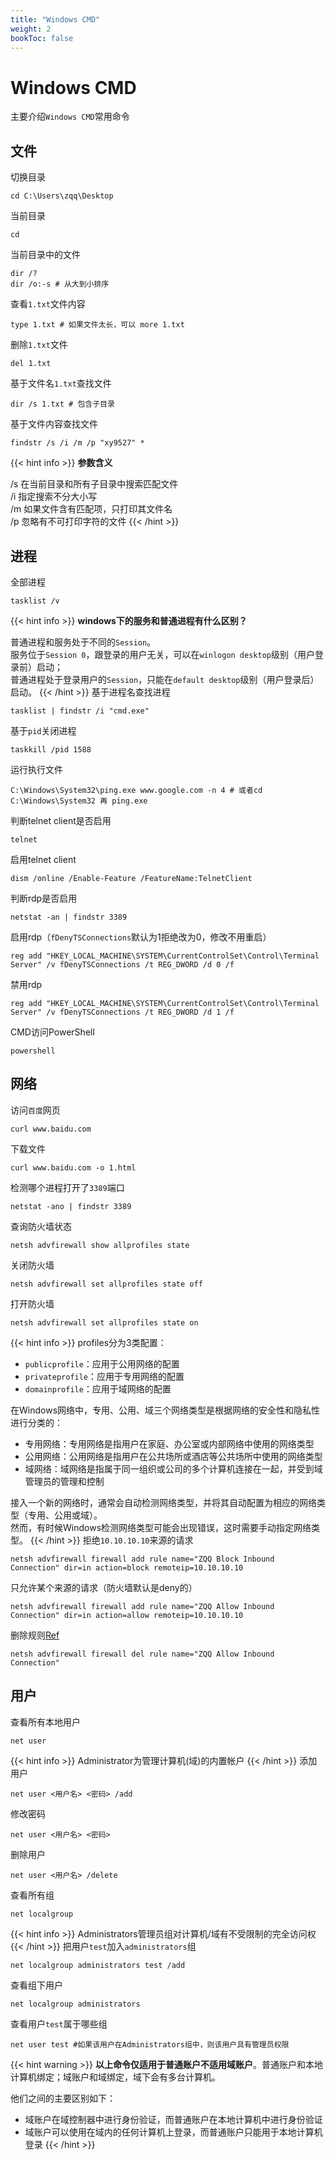```yaml
---
title: "Windows CMD"
weight: 2
bookToc: false
---
```


# Windows CMD

主要介绍`Windows CMD`常用命令

## 文件

切换目录
```
cd C:\Users\zqq\Desktop
```
当前目录
```
cd
```
当前目录中的文件
```
dir /?
dir /o:-s # 从大到小排序
```
查看`1.txt`文件内容
```
type 1.txt # 如果文件太长，可以 more 1.txt
```
删除`1.txt`文件
```
del 1.txt
```
基于文件名`1.txt`查找文件
```
dir /s 1.txt # 包含子目录
```
基于文件内容查找文件
```
findstr /s /i /m /p "xy9527" *
```
{{< hint info >}}
**参数含义**

/s  在当前目录和所有子目录中搜索匹配文件  
/i  指定搜索不分大小写  
/m  如果文件含有匹配项，只打印其文件名  
/p  忽略有不可打印字符的文件
{{< /hint >}}
## 进程

全部进程
```
tasklist /v
```
{{< hint info >}}
**windows下的服务和普通进程有什么区别？**

普通进程和服务处于不同的`Session`。  
服务位于`Session 0`，跟登录的用户无关，可以在`winlogon desktop`级别（用户登录前）启动；  
普通进程处于登录用户的`Session`，只能在`default desktop`级别（用户登录后）启动。
{{< /hint >}}
基于进程名查找进程
```
tasklist | findstr /i "cmd.exe"
```
基于`pid`关闭进程
```
taskkill /pid 1588
```
运行执行文件
```
C:\Windows\System32\ping.exe www.google.com -n 4 # 或者cd C:\Windows\System32 再 ping.exe
```
判断telnet client是否启用
```
telnet
```
启用telnet client
```
dism /online /Enable-Feature /FeatureName:TelnetClient
```
判断rdp是否启用
```
netstat -an | findstr 3389
```
启用rdp（`fDenyTSConnections`默认为1拒绝改为0，修改不用重启）
```
reg add "HKEY_LOCAL_MACHINE\SYSTEM\CurrentControlSet\Control\Terminal Server" /v fDenyTSConnections /t REG_DWORD /d 0 /f
```
禁用rdp
```
reg add "HKEY_LOCAL_MACHINE\SYSTEM\CurrentControlSet\Control\Terminal Server" /v fDenyTSConnections /t REG_DWORD /d 1 /f
```
CMD访问PowerShell
```
powershell
```

## 网络

访问`百度`网页
```
curl www.baidu.com
```
下载文件
```
curl www.baidu.com -o 1.html
```
检测哪个进程打开了`3389`端口
```
netstat -ano | findstr 3389
```
查询防火墙状态
```
netsh advfirewall show allprofiles state
```
关闭防火墙
```
netsh advfirewall set allprofiles state off
```
打开防火墙
```
netsh advfirewall set allprofiles state on
```
{{< hint info >}}
profiles分为3类配置：  
- `publicprofile`：应用于公用网络的配置
- `privateprofile`：应用于专用网络的配置
- `domainprofile`：应用于域网络的配置

在Windows网络中，专用、公用、域三个网络类型是根据网络的安全性和隐私性进行分类的：
- 专用网络：专用网络是指用户在家庭、办公室或内部网络中使用的网络类型
- 公用网络：公用网络是指用户在公共场所或酒店等公共场所中使用的网络类型
- 域网络：域网络是指属于同一组织或公司的多个计算机连接在一起，并受到域管理员的管理和控制

接入一个新的网络时，通常会自动检测网络类型，并将其自动配置为相应的网络类型（专用、公用或域）。  
然而，有时候Windows检测网络类型可能会出现错误，这时需要手动指定网络类型。
{{< /hint >}}
拒绝`10.10.10.10`来源的请求
```
netsh advfirewall firewall add rule name="ZQQ Block Inbound Connection" dir=in action=block remoteip=10.10.10.10
```
只允许某个来源的请求（防火墙默认是deny的）
```
netsh advfirewall firewall add rule name="ZQQ Allow Inbound Connection" dir=in action=allow remoteip=10.10.10.10
```
删除规则[Ref](https://serverfault.com/questions/1021182/windows-10-firewall-block-any-ip-address-but-one)
```
netsh advfirewall firewall del rule name="ZQQ Allow Inbound Connection"
```

## 用户
查看所有本地用户
```
net user
```
{{< hint info >}}
Administrator为管理计算机(域)的内置帐户
{{< /hint >}}
添加用户
```
net user <用户名> <密码> /add
```
修改密码
```
net user <用户名> <密码>
```
删除用户
```
net user <用户名> /delete
```
查看所有组
```
net localgroup
```
{{< hint info >}}
Administrators管理员组对计算机/域有不受限制的完全访问权
{{< /hint >}}
把用户`test`加入`administrators`组
```
net localgroup administrators test /add
```
查看组下用户
```
net localgroup administrators
```
查看用户`test`属于哪些组
```
net user test #如果该用户在Administrators组中，则该用户具有管理员权限
```
{{< hint warning >}}
**以上命令仅适用于普通账户不适用域账户**。普通账户和本地计算机绑定；域账户和域绑定，域下会有多台计算机。

他们之间的主要区别如下：
- 域账户在域控制器中进行身份验证，而普通账户在本地计算机中进行身份验证
- 域账户可以使用在域内的任何计算机上登录，而普通账户只能用于本地计算机登录
{{< /hint >}}